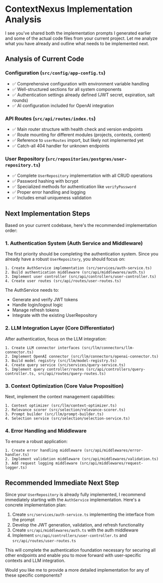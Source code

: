 # ContextNexus Implementation Analysis

I see you've shared both the implementation prompts I generated earlier and some of the actual code files from your current project. Let me analyze what you have already and outline what needs to be implemented next.

## Analysis of Current Code

### Configuration (`src/config/app-config.ts`)
- ✅ Comprehensive configuration with environment variable handling
- ✅ Well-structured sections for all system components
- ✅ Authentication settings already defined (JWT secret, expiration, salt rounds)
- ✅ AI configuration included for OpenAI integration

### API Routes (`src/api/routes/index.ts`)
- ✅ Main router structure with health check and version endpoints
- ✅ Route mounting for different modules (projects, contexts, content)
- ✅ Reference to `userRoutes` import, but likely not implemented yet
- ✅ Catch-all 404 handler for unknown endpoints

### User Repository (`src/repositories/postgres/user-repository.ts`)
- ✅ Complete `UserRepository` implementation with all CRUD operations
- ✅ Password hashing with bcrypt
- ✅ Specialized methods for authentication like `verifyPassword`
- ✅ Proper error handling and logging
- ✅ Includes email uniqueness validation

## Next Implementation Steps

Based on your current codebase, here's the recommended implementation order:

### 1. Authentication System (Auth Service and Middleware)

The first priority should be completing the authentication system. Since you already have a robust `UserRepository`, you should focus on:

```
1. Create AuthService implementation (src/services/auth-service.ts)
2. Build authentication middleware (src/api/middlewares/auth.ts)
3. Implement user controller (src/api/controllers/user-controller.ts)
4. Create user routes (src/api/routes/user-routes.ts)
```

The AuthService needs to:
- Generate and verify JWT tokens
- Handle login/logout logic
- Manage refresh tokens
- Integrate with the existing UserRepository

### 2. LLM Integration Layer (Core Differentiator)

After authentication, focus on the LLM integration:

```
1. Create LLM connector interfaces (src/llm/connectors/llm-connector.ts)
2. Implement OpenAI connector (src/llm/connectors/openai-connector.ts)
3. Build model registry (src/llm/model-registry.ts)
4. Create query service (src/services/query-service.ts)
5. Implement query controller/routes (src/api/controllers/query-controller.ts, src/api/routes/query-routes.ts)
```

### 3. Context Optimization (Core Value Proposition)

Next, implement the context management capabilities:

```
1. Context optimizer (src/llm/context-optimizer.ts)
2. Relevance scorer (src/selection/relevance-scorer.ts) 
3. Prompt builder (src/llm/prompt-builder.ts)
4. Selection service (src/selection/selection-service.ts)
```

### 4. Error Handling and Middleware

To ensure a robust application:

```
1. Create error handling middleware (src/api/middlewares/error-handler.ts)
2. Implement validation middleware (src/api/middlewares/validation.ts)
3. Add request logging middleware (src/api/middlewares/request-logger.ts)
```

## Recommended Immediate Next Step

Since your `UserRepository` is already fully implemented, I recommend immediately starting with the `AuthService` implementation. Here's a concrete implementation plan:

1. Create `src/services/auth-service.ts` implementing the interface from the prompt
2. Develop the JWT generation, validation, and refresh functionality
3. Create `src/api/middlewares/auth.ts` with the auth middleware
4. Implement `src/api/controllers/user-controller.ts` and `src/api/routes/user-routes.ts`

This will complete the authentication foundation necessary for securing all other endpoints and enable you to move forward with user-specific contexts and LLM integration.

Would you like me to provide a more detailed implementation for any of these specific components?